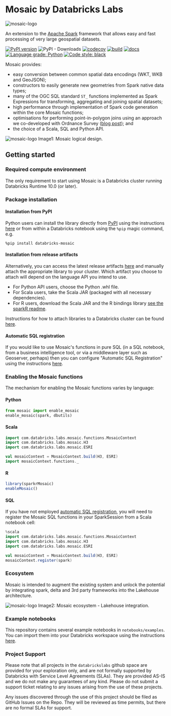 # Mosaic by Databricks Labs
![mosaic-logo](src/main/resources/mosaic_logo.png)

An extension to the [Apache Spark](https://spark.apache.org/) framework that allows easy and fast processing of very large geospatial datasets.

[![PyPI version](https://badge.fury.io/py/databricks-mosaic.svg)](https://badge.fury.io/py/databricks-mosaic)
![PyPI - Downloads](https://img.shields.io/pypi/dm/databricks-mosaic?style=plastic)
[![codecov](https://codecov.io/gh/databrickslabs/mosaic/branch/main/graph/badge.svg?token=aEzZ8ITxdg)](https://codecov.io/gh/databrickslabs/mosaic)
[![build](https://github.com/databrickslabs/mosaic/actions/workflows/build.yml/badge.svg)](https://github.com/databrickslabs/mosaic/actions/workflows/build.yml)
[![docs](https://github.com/databrickslabs/mosaic/actions/workflows/docs.yml/badge.svg)](https://github.com/databrickslabs/mosaic/actions/workflows/docs.yml)
[![Language grade: Python](https://img.shields.io/lgtm/grade/python/g/databrickslabs/mosaic.svg?logo=lgtm&logoWidth=18)](https://lgtm.com/projects/g/databrickslabs/mosaic/context:python)
[![Code style: black](https://img.shields.io/badge/code%20style-black-000000.svg)](https://github.com/psf/black)


Mosaic provides:
- easy conversion between common spatial data encodings (WKT, WKB and GeoJSON);
- constructors to easily generate new geometries from Spark native data types;
- many of the OGC SQL standard `ST_` functions implemented as Spark Expressions for transforming, aggregating and joining spatial datasets;
- high performance through implementation of Spark code generation within the core Mosaic functions;
- optimisations for performing point-in-polygon joins using an approach we co-developed with Ordnance Survey ([blog post](https://databricks.com/blog/2021/10/11/efficient-point-in-polygon-joins-via-pyspark-and-bng-geospatial-indexing.html)); and
- the choice of a Scala, SQL and Python API.


![mosaic-logo](src/main/resources/MosaicLogicalDesign.png)
Image1: Mosaic logical design.

## Getting started

### Required compute environment
The only requirement to start using Mosaic is a Databricks cluster running Databricks Runtime 10.0 (or later).

### Package installation
#### Installation from PyPI
Python users can install the library directly from [PyPI](https://pypi.org/project/databricks-mosaic/)
using the instructions [here](https://docs.databricks.com/libraries/cluster-libraries.html)
or from within a Databricks notebook using the `%pip` magic command, e.g.
```shell
%pip install databricks-mosaic
```

#### Installation from release artifacts
Alternatively, you can access the latest release artifacts [here](https://github.com/databrickslabs/mosaic/releases)
and manually attach the appropriate library to your cluster.
Which artifact you choose to attach will depend on the language API you intend to use.
- For Python API users, choose the Python .whl file.
- For Scala users, take the Scala JAR (packaged with all necessary dependencies).
- For R users, download the Scala JAR and the R bindings library [see the sparkR readme](R/sparkR-mosaic/README.md).

Instructions for how to attach libraries to a Databricks cluster can be found [here](https://docs.databricks.com/libraries/cluster-libraries.html).

#### Automatic SQL registration
If you would like to use Mosaic's functions in pure SQL (in a SQL notebook, from a business intelligence tool,
or via a middleware layer such as Geoserver, perhaps) then you can configure
"Automatic SQL Registration" using the instructions [here](https://databrickslabs.github.io/mosaic/usage/automatic-sql-registration.html).

### Enabling the Mosaic functions

The mechanism for enabling the Mosaic functions varies by language:

#### Python
```python
from mosaic import enable_mosaic
enable_mosaic(spark, dbutils)
```

#### Scala
```scala
import com.databricks.labs.mosaic.functions.MosaicContext
import com.databricks.labs.mosaic.H3
import com.databricks.labs.mosaic.ESRI

val mosaicContext = MosaicContext.build(H3, ESRI)
import mosaicContext.functions._
```

#### R
```R
library(sparkrMosaic)
enableMosaic()
```

#### SQL
If you have not employed [automatic SQL registration](#Automatic-SQL-registration), you will need to
register the Mosaic SQL functions in your SparkSession from a Scala notebook cell:
```scala
%scala
import com.databricks.labs.mosaic.functions.MosaicContext
import com.databricks.labs.mosaic.H3
import com.databricks.labs.mosaic.ESRI

val mosaicContext = MosaicContext.build(H3, ESRI)
mosaicContext.register(spark)
```

### Ecosystem
Mosaic is intended to augment the existing system and unlock the potential by integrating spark, delta and 3rd party frameworks into the Lakehouse architecture.

![mosaic-logo](src/main/resources/MosaicEcosystem.png)
Image2: Mosaic ecosystem - Lakehouse integration.

### Example notebooks
This repository contains several example notebooks in `notebooks/examples`. You can import them into your Databricks workspace using the instructions [here](https://docs.databricks.com/notebooks/notebooks-manage.html#import-a-notebook).

### Project Support
Please note that all projects in the `databrickslabs` github space are provided for your exploration only, and are not formally supported by Databricks with Service Level Agreements (SLAs). They are provided AS-IS and we do not make any guarantees of any kind. Please do not submit a support ticket relating to any issues arising from the use of these projects.

Any issues discovered through the use of this project should be filed as GitHub Issues on the Repo. They will be reviewed as time permits, but there are no formal SLAs for support.
